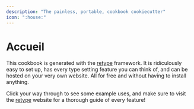 ```yaml
---
description: "The painless, portable, cookbook cookiecutter"
icon: ":house:"
---
```


# Accueil

This cookbook is generated with the [retype](https://retype.com/) framework. It
is ridiculously easy to set up, has every type setting feature you can think of,
and can be hosted on your very own website. All for free and without having to
install anything.

Click your way through to see some example uses, and make sure to visit the
[retype](https://retype.com/) website for a thorough guide of every feature!
